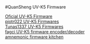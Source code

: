 #QuanSheng UV-K5 Firmware

[Oficial UV-K5 Firmware](http://en.qsfj.com/products/3002)<br>
[piotr022 UV-K5 Firmwares](https://github.com/piotr022/UV_K5_playground/releases)<br>
[Tunas1337 UV-K5 Firmwares](https://github.com/Tunas1337/UV-K5-Modded-Firmwares)<br>
[fagci UV-K5 firmware encoder/decoder](https://github.com/fagci/qs-uvk5-firmware-modder)<br>
[amnemonic firmware kitchen](https://github.com/amnemonic/Quansheng_UV-K5_Firmware/tree/main)
